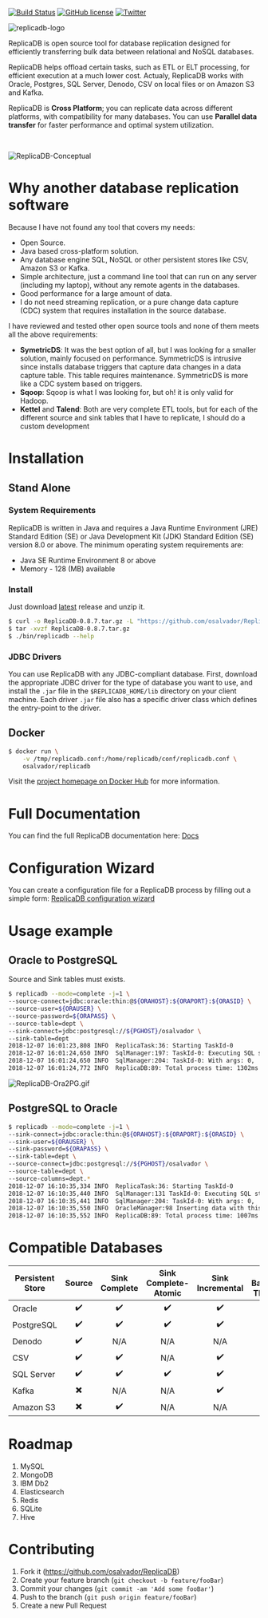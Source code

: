 [![Build Status](https://travis-ci.org/osalvador/ReplicaDB.svg?branch=master)](https://travis-ci.org/osalvador/ReplicaDB) [![GitHub license](https://img.shields.io/github/license/osalvador/ReplicaDB.svg)](https://github.com/osalvador/ReplicaDB/blob/master/LICENSE) [![Twitter](https://img.shields.io/twitter/url/https/github.com/osalvador/ReplicaDB.svg?style=social)](https://twitter.com/intent/tweet?text=Wow:&url=https%3A%2F%2Fgithub.com%2Fosalvador%2FReplicaDB)

![replicadb-logo](https://raw.githubusercontent.com/osalvador/ReplicaDB/gh-pages/docs/media/replicadb-logo.png)

ReplicaDB is open source tool for database replication designed for efficiently transferring bulk data between relational and NoSQL databases.

ReplicaDB helps offload certain tasks, such as ETL or ELT processing, for efficient execution at a much lower cost. Actualy, ReplicaDB  works with Oracle, Postgres, SQL Server, Denodo, CSV on local files or on Amazon S3 and Kafka. 
  
ReplicaDB is **Cross Platform**; you can replicate data across different platforms, with compatibility for many databases. You can use **Parallel data transfer** for faster performance and optimal system utilization.

<br>

![ReplicaDB-Conceptual](https://raw.githubusercontent.com/osalvador/ReplicaDB/gh-pages/docs/media/ReplicaDB-Conceptual.png)


# Why another database replication software

Because I have not found any tool that covers my needs:

- Open Source.
- Java based cross-platform solution.
- Any database engine SQL, NoSQL or other persistent stores like CSV, Amazon S3 or Kafka. 
- Simple architecture, just a command line tool that can run on any server (including my laptop), without any remote agents in the databases.
- Good performance for a large amount of data. 
- I do not need streaming replication, or a pure change data capture (CDC) system that requires installation in the source database.

I have reviewed and tested other open source tools and none of them meets all the above requirements:

- **SymetricDS**: It was the best option of all, but I was looking for a smaller solution, mainly focused on performance. SymmetricDS is intrusive since installs database triggers that capture data changes in a data capture table. This table requires maintenance. SymmetricDS is more like a CDC system based on triggers.  
- **Sqoop**: Sqoop is what I was looking for, but oh! it is only valid for Hadoop.
- **Kettel** and **Talend**: Both are very complete ETL tools, but for each of the different source and sink tables that I have to replicate, I should do a custom development


# Installation

## Stand Alone

### System Requirements

ReplicaDB is written in Java and requires a Java Runtime Environment (JRE) Standard Edition (SE) or Java Development Kit (JDK) Standard Edition (SE) version 8.0 or above. The minimum operating system requirements are:

*   Java SE Runtime Environment 8 or above    
*   Memory - 128 (MB) available

### Install

Just download [latest](https://github.com/osalvador/ReplicaDB/releases) release and unzip it. 

```bash
$ curl -o ReplicaDB-0.8.7.tar.gz -L "https://github.com/osalvador/ReplicaDB/releases/download/v0.8.7/ReplicaDB-0.8.7.tar.gz"
$ tar -xvzf ReplicaDB-0.8.7.tar.gz
$ ./bin/replicadb --help
```

### JDBC Drivers

You can use ReplicaDB with any JDBC-compliant database. First, download the appropriate JDBC driver for the type of database you want to use, and install the `.jar` file in the `$REPLICADB_HOME/lib` directory on your client machine. Each driver `.jar` file also has a specific driver class which defines the entry-point to the driver. 

## Docker

```bash
$ docker run \
    -v /tmp/replicadb.conf:/home/replicadb/conf/replicadb.conf \
    osalvador/replicadb
```

Visit the [project homepage on Docker Hub](https://hub.docker.com/r/osalvador/replicadb) for more information. 

# Full Documentation

You can find the full ReplicaDB documentation here: [Docs](https://osalvador.github.io/ReplicaDB/docs/docs.html)

# Configuration Wizard

You can create a configuration file for a ReplicaDB process by filling out a simple form: [ReplicaDB configuration wizard](https://osalvador.github.io/ReplicaDB/wizard/index.html)

# Usage example

## Oracle to PostgreSQL

Source and Sink tables must exists. 

```bash
$ replicadb --mode=complete -j=1 \
--source-connect=jdbc:oracle:thin:@${ORAHOST}:${ORAPORT}:${ORASID} \
--source-user=${ORAUSER} \
--source-password=${ORAPASS} \
--source-table=dept \
--sink-connect=jdbc:postgresql://${PGHOST}/osalvador \
--sink-table=dept
2018-12-07 16:01:23,808 INFO  ReplicaTask:36: Starting TaskId-0
2018-12-07 16:01:24,650 INFO  SqlManager:197: TaskId-0: Executing SQL statement: SELECT /*+ NO_INDEX(dept)*/ * FROM dept where ora_hash(rowid,0) = ?
2018-12-07 16:01:24,650 INFO  SqlManager:204: TaskId-0: With args: 0,
2018-12-07 16:01:24,772 INFO  ReplicaDB:89: Total process time: 1302ms
```

![ReplicaDB-Ora2PG.gif](https://raw.githubusercontent.com/osalvador/ReplicaDB/gh-pages/docs/media/ReplicaDB-Ora2PG.gif)

## PostgreSQL to Oracle

```bash
$ replicadb --mode=complete -j=1 \
--sink-connect=jdbc:oracle:thin:@${ORAHOST}:${ORAPORT}:${ORASID} \
--sink-user=${ORAUSER} \
--sink-password=${ORAPASS} \
--sink-table=dept \
--source-connect=jdbc:postgresql://${PGHOST}/osalvador \
--source-table=dept \
--source-columns=dept.*
2018-12-07 16:10:35,334 INFO  ReplicaTask:36: Starting TaskId-0
2018-12-07 16:10:35,440 INFO  SqlManager:131 TaskId-0: Executing SQL statement: SELECT  * FROM dept OFFSET ?
2018-12-07 16:10:35,441 INFO  SqlManager:204: TaskId-0: With args: 0,
2018-12-07 16:10:35,550 INFO  OracleManager:98 Inserting data with this command: INSERT INTO /*+APPEND_VALUES*/ ....
2018-12-07 16:10:35,552 INFO  ReplicaDB:89: Total process time: 1007ms
```

# Compatible Databases

| Persistent Store |          Source          |    Sink Complete   | Sink Complete-Atomic |  Sink Incremental  | Sink Bandwidth Throttling |
|------------------|:------------------------:|:------------------:|:--------------------:|:------------------:|:-------------------------:|
| Oracle           |    :heavy_check_mark:    | :heavy_check_mark: |  :heavy_check_mark:  | :heavy_check_mark: |     :heavy_check_mark:    |
| PostgreSQL       |    :heavy_check_mark:    | :heavy_check_mark: |  :heavy_check_mark:  | :heavy_check_mark: |     :heavy_check_mark:    |
| Denodo           |    :heavy_check_mark:    |         N/A        |          N/A         |         N/A        |            N/A            |
| CSV              |    :heavy_check_mark:    | :heavy_check_mark: |          N/A         | :heavy_check_mark: |     :heavy_check_mark:    |
| SQL Server       |    :heavy_check_mark:    | :heavy_check_mark: |  :heavy_check_mark:  | :heavy_check_mark: |  :heavy_multiplication_x: |
| Kafka            | :heavy_multiplication_x: |         N/A        |          N/A         | :heavy_check_mark: |     :heavy_check_mark:    |
| Amazon S3        | :heavy_multiplication_x: | :heavy_check_mark: |          N/A         |         N/A        |     :heavy_check_mark:    |

# Roadmap

1. MySQL
2. MongoDB
3. IBM Db2
4. Elasticsearch
5. Redis
6. SQLite
7. Hive


# Contributing
  
1. Fork it (https://github.com/osalvador/ReplicaDB)
2. Create your feature branch (`git checkout -b feature/fooBar`)
3. Commit your changes (`git commit -am 'Add some fooBar'`)
4. Push to the branch (`git push origin feature/fooBar`)
5. Create a new Pull Request
